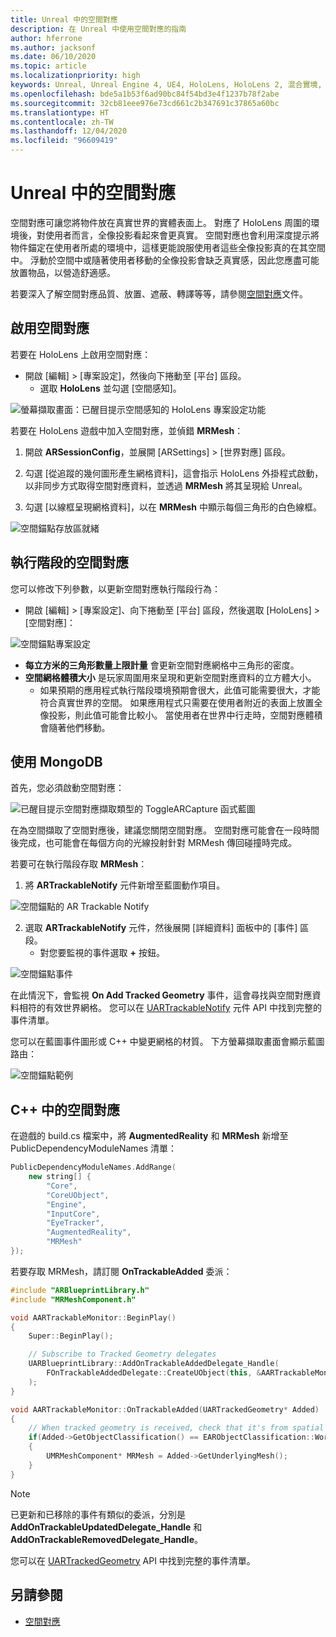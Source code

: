 ```yaml
---
title: Unreal 中的空間對應
description: 在 Unreal 中使用空間對應的指南
author: hferrone
ms.author: jacksonf
ms.date: 06/10/2020
ms.topic: article
ms.localizationpriority: high
keywords: Unreal, Unreal Engine 4, UE4, HoloLens, HoloLens 2, 混合實境, 開發, 功能, 文件, 指南, 全像投影, 空間對應, 混合實境頭戴式裝置, windows 混合實境頭戴式裝置, 虛擬實境頭戴式裝置
ms.openlocfilehash: bde5a1b53f6ad90bc84f54bd3e4f1237b78f2abe
ms.sourcegitcommit: 32cb81eee976e73cd661c2b347691c37865a60bc
ms.translationtype: HT
ms.contentlocale: zh-TW
ms.lasthandoff: 12/04/2020
ms.locfileid: "96609419"
---
```

# <a name="spatial-mapping-in-unreal"></a>Unreal 中的空間對應

空間對應可讓您將物件放在真實世界的實體表面上。 對應了 HoloLens 周圍的環境後，對使用者而言，全像投影看起來會更真實。 空間對應也會利用深度提示將物件錨定在使用者所處的環境中，這樣更能說服使用者這些全像投影真的在其空間中。 浮動於空間中或隨著使用者移動的全像投影會缺乏真實感，因此您應盡可能放置物品，以營造舒適感。

若要深入了解空間對應品質、放置、遮蔽、轉譯等等，請參閱[空間對應](../../design/spatial-mapping.md)文件。

## <a name="enabling-spatial-mapping"></a>啟用空間對應

若要在 HoloLens 上啟用空間對應：
- 開啟 [編輯] > [專案設定]，然後向下捲動至 [平台] 區段。    
    + 選取 **HoloLens** 並勾選 [空間感知]。

![螢幕擷取畫面：已醒目提示空間感知的 HoloLens 專案設定功能](images/unreal-spatial-mapping-img-01.png)

若要在 HoloLens 遊戲中加入空間對應，並偵錯 **MRMesh**：
1. 開啟 **ARSessionConfig**，並展開 [ARSettings] > [世界對應] 區段。 

2. 勾選 [從追蹤的幾何圖形產生網格資料]，這會指示 HoloLens 外掛程式啟動，以非同步方式取得空間對應資料，並透過 **MRMesh** 將其呈現給 Unreal。 
3. 勾選 [以線框呈現網格資料]，以在 **MRMesh** 中顯示每個三角形的白色線框。 

![空間錨點存放區就緒](images/unreal-spatialmapping-arsettings.PNG)


## <a name="spatial-mapping-at-runtime"></a>執行階段的空間對應
您可以修改下列參數，以更新空間對應執行階段行為：

- 開啟 [編輯] > [專案設定]、向下捲動至 [平台] 區段，然後選取 [HoloLens] > [空間對應]： 

![空間錨點專案設定](images/unreal-spatialmapping-projectsettings.PNG)

- **每立方米的三角形數量上限計量** 會更新空間對應網格中三角形的密度。  
- **空間網格體積大小** 是玩家周圍用來呈現和更新空間對應資料的立方體大小。  
    + 如果預期的應用程式執行階段環境預期會很大，此值可能需要很大，才能符合真實世界的空間。 如果應用程式只需要在使用者附近的表面上放置全像投影，則此值可能會比較小。 當使用者在世界中行走時，空間對應體積會隨著他們移動。 

## <a name="working-with-mrmesh"></a>使用 MongoDB

首先，您必須啟動空間對應：

![已醒目提示空間對應擷取類型的 ToggleARCapture 函式藍圖](images/unreal-spatial-mapping-img-02.png)

在為空間擷取了空間對應後，建議您關閉空間對應。  空間對應可能會在一段時間後完成，也可能會在每個方向的光線投射針對 MRMesh 傳回碰撞時完成。

若要可在執行階段存取 **MRMesh**：
1. 將 **ARTrackableNotify** 元件新增至藍圖動作項目。 

![空間錨點的 AR Trackable Notify](images/unreal-spatialmapping-artrackablenotify.PNG)

2. 選取 **ARTrackableNotify** 元件，然後展開 [詳細資料] 面板中的 [事件] 區段。 
    - 對您要監視的事件選取 **+** 按鈕。 

![空間錨點事件](images/unreal-spatialmapping-events.PNG)

在此情況下，會監視 **On Add Tracked Geometry** 事件，這會尋找與空間對應資料相符的有效世界網格。 您可以在 [UARTrackableNotify](https://docs.unrealengine.com/API/Runtime/AugmentedReality/UARTrackableNotifyComponent/index.html) 元件 API 中找到完整的事件清單。 

您可以在藍圖事件圖形或 C++ 中變更網格的材質。 下方螢幕擷取畫面會顯示藍圖路由： 

![空間錨點範例](images/unreal-spatialmapping-example.PNG)

## <a name="spatial-mapping-in-c"></a>C++ 中的空間對應

在遊戲的 build.cs 檔案中，將 **AugmentedReality** 和 **MRMesh** 新增至 PublicDependencyModuleNames 清單：

```cpp
PublicDependencyModuleNames.AddRange(
    new string[] {
        "Core",
        "CoreUObject",
        "Engine",
        "InputCore",    
        "EyeTracker",
        "AugmentedReality",
        "MRMesh"
});
```

若要存取 MRMesh，請訂閱 **OnTrackableAdded** 委派：

```cpp
#include "ARBlueprintLibrary.h"
#include "MRMeshComponent.h"

void AARTrackableMonitor::BeginPlay()
{
    Super::BeginPlay();

    // Subscribe to Tracked Geometry delegates
    UARBlueprintLibrary::AddOnTrackableAddedDelegate_Handle(
        FOnTrackableAddedDelegate::CreateUObject(this, &AARTrackableMonitor::OnTrackableAdded)
    );
}

void AARTrackableMonitor::OnTrackableAdded(UARTrackedGeometry* Added)
{
    // When tracked geometry is received, check that it's from spatial mapping
    if(Added->GetObjectClassification() == EARObjectClassification::World)
    {
        UMRMeshComponent* MRMesh = Added->GetUnderlyingMesh();
    }
}
```

> [!NOTE]
> 已更新和已移除的事件有類似的委派，分別是 **AddOnTrackableUpdatedDelegate_Handle** 和 **AddOnTrackableRemovedDelegate_Handle**。
>
> 您可以在 [UARTrackedGeometry](https://docs.unrealengine.com/API/Runtime/AugmentedReality/UARTrackedGeometry/index.html) API 中找到完整的事件清單。

## <a name="see-also"></a>另請參閱
* [空間對應](../../design/spatial-mapping.md)
